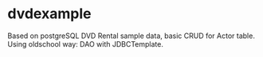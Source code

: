# dvdexample
Based on postgreSQL DVD Rental sample data, basic CRUD for Actor table. 
Using oldschool way: DAO with JDBCTemplate.

